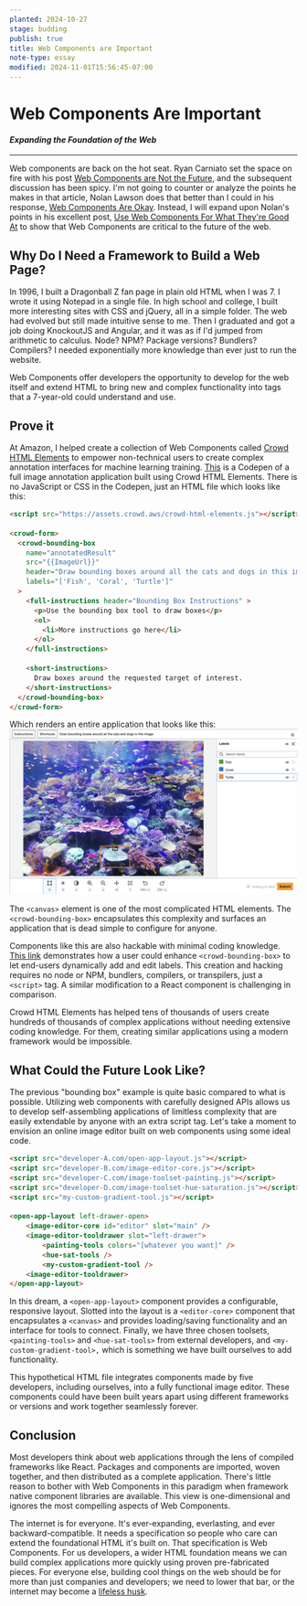 ```yaml
---
planted: 2024-10-27
stage: budding
publish: true
title: Web Components are Important
note-type: essay
modified: 2024-11-01T15:56:45-07:00
---
```

# Web Components Are Important

#### *Expanding the Foundation of the Web*

---

Web components are back on the hot seat. Ryan Carniato set the space on fire with his post [Web Components are Not the Future](https://dev.to/ryansolid/maybe-web-components-are-not-the-future-hfh), and the subsequent discussion has been spicy. I'm not going to counter or analyze the points he makes in that article, Nolan Lawson does that better than I could in his response, [Web Components Are Okay](https://nolanlawson.com/2024/09/28/web-components-are-okay/). Instead, I will expand upon Nolan's points in his excellent post, [Use Web Components For What They're Good At](https://nolanlawson.com/2023/08/23/use-web-components-for-what-theyre-good-at/) to show that Web Components are critical to the future of the web.
## Why Do I Need a Framework to Build a Web Page?

In 1996, I built a Dragonball Z fan page in plain old HTML when I was 7. I wrote it using Notepad in a single file. In high school and college, I built more interesting sites with CSS and jQuery, all in a simple folder. The web had evolved but still made intuitive sense to me. Then I graduated and got a job doing KnockoutJS and Angular, and it was as if I'd jumped from arithmetic to calculus. Node? NPM? Package versions? Bundlers? Compilers? I needed exponentially more knowledge than ever just to run the website.

Web Components offer developers the opportunity to develop for the web itself and extend HTML to bring new and complex functionality into tags that a 7-year-old could understand and use.
## Prove it

At Amazon, I helped create a collection of Web Components called [Crowd HTML Elements](https://blog.mturk.com/mturk-introduces-crowd-html-elements-a-library-of-easy-to-use-task-interfaces-for-bounding-box-35bb9c860069) to empower non-technical users to create complex annotation interfaces for machine learning training. [This](https://codepen.io/sagemaker_crowd_html_elements/pen/XWpJGad) is a Codepen of a full image annotation application built using Crowd HTML Elements. There is no JavaScript or CSS in the Codepen, just an HTML file which looks like this:

```html
<script src="https://assets.crowd.aws/crowd-html-elements.js"></script>

<crowd-form>
  <crowd-bounding-box
	name="annotatedResult"
    src="{{ImageUrl}}"
    header="Draw bounding boxes around all the cats and dogs in this image"
    labels="['Fish', 'Coral', 'Turtle']"
  >
    <full-instructions header="Bounding Box Instructions" >
      <p>Use the bounding box tool to draw boxes</p>
      <ol>
        <li>More instructions go here</li>
      </ol>
    </full-instructions>

    <short-instructions>
      Draw boxes around the requested target of interest.
    </short-instructions>
  </crowd-bounding-box>
</crowd-form>  
```
Which renders an entire application that looks like this:
![Crowd-bounding-box application](./pasted-image-20241101135839.png)

The `<canvas>` element is one of the most complicated HTML elements. The `<crowd-bounding-box>` encapsulates this complexity and surfaces an application that is dead simple to configure for anyone. 

Components like this are also hackable with minimal coding knowledge. [This link](https://github.com/aws-samples/amazon-sagemaker-ground-truth-task-uis/blob/master/images/bounding-box-custom-labels.liquid.html) demonstrates how a user could enhance `<crowd-bounding-box>` to let end-users dynamically add and edit labels. This creation and hacking requires no node or NPM, bundlers, compilers, or transpilers, just a `<script>` tag. A similar modification to a React component is challenging in comparison.

Crowd HTML Elements has helped tens of thousands of users create hundreds of thousands of complex applications without needing extensive coding knowledge. For them, creating similar applications using a modern framework would be impossible.
## What Could the Future Look Like?

The previous "bounding box" example is quite basic compared to what is possible. Utilizing web components with carefully designed APIs allows us to develop self-assembling applications of limitless complexity that are easily extendable by anyone with an extra script tag. Let's take a moment to envision an online image editor built on web components using some ideal code.

```html
<script src="developer-A.com/open-app-layout.js"></script>
<script src="developer-B.com/image-editor-core.js"></script>
<script src="developer-C.com/image-toolset-painting.js"></script>
<script src="developer-D.com/image-toolset-hue-saturation.js"></script>
<script src="my-custom-gradient-tool.js"></script>

<open-app-layout left-drawer-open>
	<image-editor-core id="editor" slot="main" />
	<image-editor-tooldrawer slot="left-drawer">
		<painting-tools colors="[whatever you want]" />
		<hue-sat-tools />
		<my-custom-gradient-tool />
	<image-editor-tooldrawer>
</open-app-layout>
```

In this dream, a `<open-app-layout>` component provides a configurable, responsive layout. Slotted into the layout is a `<editor-core>` component that encapsulates a `<canvas>` and provides loading/saving functionality and an interface for tools to connect. Finally, we have three chosen toolsets, `<painting-tools>` and `<hue-sat-tools>` from external developers, and `<my-custom-gradient-tool>,` which is something we have built ourselves to add functionality.

This hypothetical HTML file integrates components made by five developers, including ourselves, into a fully functional image editor. These components could have been built years apart using different frameworks or versions and work together seamlessly forever.
## Conclusion

Most developers think about web applications through the lens of compiled frameworks like React. Packages and components are imported, woven together, and then distributed as a complete application. There's little reason to bother with Web Components in this paradigm when framework native component libraries are available. This view is one-dimensional and ignores the most compelling aspects of Web Components. 

The internet is for everyone. It's ever-expanding, everlasting, and ever backward-compatible. It needs a specification so people who care can extend the foundational HTML it's built on. That specification is Web Components. For us developers, a wider HTML foundation means we can build complex applications more quickly using proven pre-fabricated pieces. For everyone else, building cool things on the web should be for more than just companies and developers; we need to lower that bar, or the internet may become a [lifeless husk](https://maggieappleton.com/ai-dark-forest).






